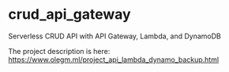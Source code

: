# crud_api_gateway
Serverless CRUD API with API Gateway, Lambda, and DynamoDB


The project description is here:
https://www.olegm.ml/project_api_lambda_dynamo_backup.html
